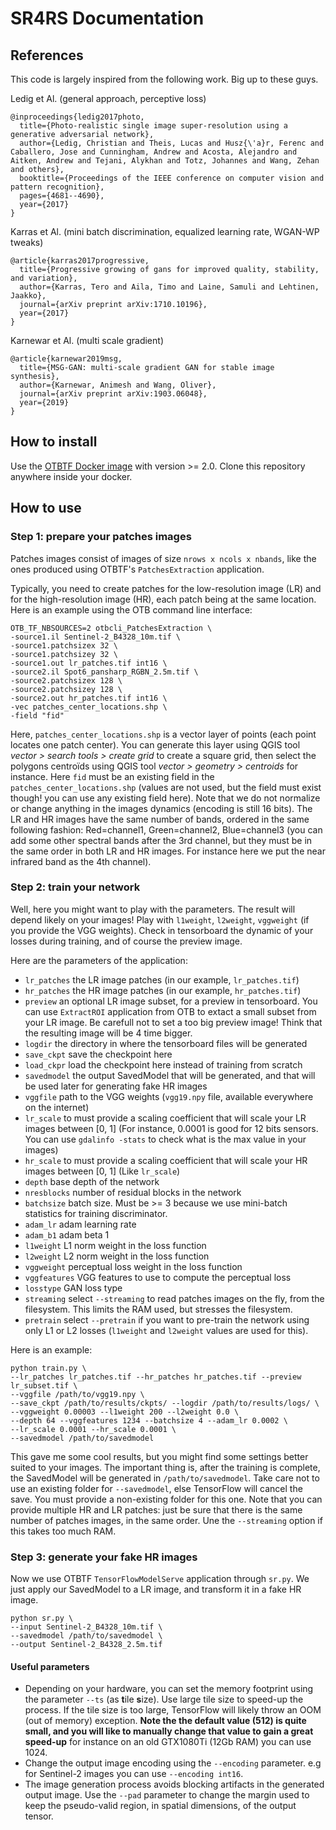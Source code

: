 # SR4RS Documentation

## References

This code is largely inspired from the following work. Big up to these guys.

Ledig et Al. (general approach, perceptive loss)
```
@inproceedings{ledig2017photo,
  title={Photo-realistic single image super-resolution using a generative adversarial network},
  author={Ledig, Christian and Theis, Lucas and Husz{\'a}r, Ferenc and Caballero, Jose and Cunningham, Andrew and Acosta, Alejandro and Aitken, Andrew and Tejani, Alykhan and Totz, Johannes and Wang, Zehan and others},
  booktitle={Proceedings of the IEEE conference on computer vision and pattern recognition},
  pages={4681--4690},
  year={2017}
}
```

Karras et Al. (mini batch discrimination, equalized learning rate, WGAN-WP tweaks)

```
@article{karras2017progressive,
  title={Progressive growing of gans for improved quality, stability, and variation},
  author={Karras, Tero and Aila, Timo and Laine, Samuli and Lehtinen, Jaakko},
  journal={arXiv preprint arXiv:1710.10196},
  year={2017}
}
```

Karnewar et Al. (multi scale gradient)
```
@article{karnewar2019msg,
  title={MSG-GAN: multi-scale gradient GAN for stable image synthesis},
  author={Karnewar, Animesh and Wang, Oliver},
  journal={arXiv preprint arXiv:1903.06048},
  year={2019}
}
```


## How to install

Use the [OTBTF Docker image](https://github.com/remicres/otbtf#how-to-install) with version >= 2.0.
Clone this repository anywhere inside your docker.

## How to use

### Step 1: prepare your patches images

Patches images consist of images of size `nrows x ncols x nbands`, like the ones produced using OTBTF's `PatchesExtraction` application.

Typically, you need to create patches for the low-resolution image (LR) and for the high-resolution image (HR), each patch being at the same location.
Here is an example using the OTB command line interface:

```
OTB_TF_NBSOURCES=2 otbcli_PatchesExtraction \
-source1.il Sentinel-2_B4328_10m.tif \
-source1.patchsizex 32 \
-source1.patchsizey 32 \
-source1.out lr_patches.tif int16 \
-source2.il Spot6_pansharp_RGBN_2.5m.tif \
-source2.patchsizex 128 \
-source2.patchsizey 128 \
-source2.out hr_patches.tif int16 \
-vec patches_center_locations.shp \
-field "fid"
```

Here, `patches_center_locations.shp` is a vector layer of points (each point locates one patch center). 
You can generate this layer using QGIS tool _vector > search tools > create grid_ to create a square grid, then select the polygons centroïds using QGIS tool _vector > geometry > centroids_ for instance.
Here `fid` must be an existing field in the `patches_center_locations.shp` (values are not used, but the field must exist though! you can use any existing field here).
Note that we do not normalize or change anything in the images dynamics (encoding is still 16 bits).
The LR and HR images have the same number of bands, ordered in the same following fashion: Red=channel1, Green=channel2, Blue=channel3 (you can add some other spectral bands after the 3rd channel, but they must be in the same order in both LR and HR images. For instance here we put the near infrared band as the 4th channel).

### Step 2: train your network

Well, here you might want to play with the parameters. The result will depend likely on your images!
Play with `l1weight`, `l2weight`, `vggweight` (if you provide the VGG weights).
Check in tensorboard the dynamic of your losses during training, and of course the preview image.

Here are the parameters of the application:
- `lr_patches` the LR image patches (in our example, `lr_patches.tif`)
- `hr_patches` the HR image patches (in our example, `hr_patches.tif`)
- `preview` an optional LR image subset, for a preview in tensorboard. You can use `ExtractROI` application from OTB to extact a small subset from your LR image. Be carefull not to set a too big preview image! Think that the resulting image will be 4 time bigger.
- `logdir` the directory in where the tensorboard files will be generated
- `save_ckpt` save the checkpoint here
- `load_ckpr` load the checkpoint here instead of training from scratch
- `savedmodel` the output SavedModel that will be generated, and that will be used later for generating fake HR images
- `vggfile` path to the VGG weights (`vgg19.npy` file, available everywhere on the internet)
- `lr_scale` to must provide a scaling coefficient that will scale your LR images between [0, 1] (For instance, 0.0001 is good for 12 bits sensors. You can use `gdalinfo -stats` to check what is the max value in your images)
- `hr_scale` to must provide a scaling coefficient that will scale your HR images between [0, 1] (Like `lr_scale`)
- `depth` base depth of the network
- `nresblocks` number of residual blocks in the network
- `batchsize` batch size. Must be >= 3 because we use mini-batch statistics for training discriminator.
- `adam_lr` adam learning rate
- `adam_b1` adam beta 1
- `l1weight` L1 norm weight in the loss function
- `l2weight` L2 norm weight in the loss function
- `vggweight` perceptual loss weight in the loss function
- `vggfeatures` VGG features to use to compute the perceptual loss
- `losstype` GAN loss type
- `streaming` select `--streaming` to read patches images on the fly, from the filesystem. This limits the RAM used, but stresses the filesystem.
- `pretrain` select `--pretrain` if you want to pre-train the network using only L1 or L2 losses (`l1weight` and `l2weight` values are used for this).

Here is an example:
```
python train.py \
--lr_patches lr_patches.tif --hr_patches hr_patches.tif --preview lr_subset.tif \
--vggfile /path/to/vgg19.npy \ 
--save_ckpt /path/to/results/ckpts/ --logdir /path/to/results/logs/ \
--vggweight 0.00003 --l1weight 200 --l2weight 0.0 \
--depth 64 --vggfeatures 1234 --batchsize 4 --adam_lr 0.0002 \
--lr_scale 0.0001 --hr_scale 0.0001 \
--savedmodel /path/to/savedmodel
```
This gave me some cool results, but you might find some settings better suited to your images.
The important thing is, after the training is complete, the SavedModel will be generated in `/path/to/savedmodel`.
Take care not to use an existing folder for `--savedmodel`, else TensorFlow will cancel the save. You must provide a non-existing folder for this one.
Note that you can provide multiple HR and LR patches: just be sure that there is the same number of patches images, in the same order. Une the `--streaming` option if this takes too much RAM.

### Step 3: generate your fake HR images

Now we use OTBTF `TensorFlowModelServe` application through `sr.py`.
We just apply our SavedModel to a LR image, and transform it in a fake HR image.
```
python sr.py \
--input Sentinel-2_B4328_10m.tif \
--savedmodel /path/to/savedmodel \
--output Sentinel-2_B4328_2.5m.tif
```

#### Useful parameters
- Depending on your hardware, you can set the memory footprint using the parameter `--ts` (as **t**ile **s**ize). Use large tile size to speed-up the process. If the tile size is too large, TensorFlow will likely throw an OOM (out of memory) exception. **Note the the default value (512) is quite small, and you will like to manually change that value to gain a great speed-up** for instance on an old GTX1080Ti (12Gb RAM) you can use 1024.
- Change the output image encoding using the `--encoding` parameter. e.g for Sentinel-2 images you can use `--encoding int16`.
- The image generation process avoids blocking artifacts in the generated output image. Use the `--pad` parameter to change the margin used to keep the pseudo-valid region, in spatial dimensions, of the output tensor.
